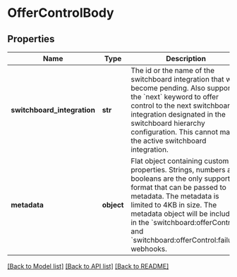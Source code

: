 # OfferControlBody

## Properties
Name | Type | Description | Notes
------------ | ------------- | ------------- | -------------
**switchboard_integration** | **str** | The id or the name of the switchboard integration that will become pending. Also supports the &#x60;next&#x60; keyword to offer control to the next switchboard integration designated in the switchboard hierarchy configuration. This cannot match the active switchboard integration. | 
**metadata** | **object** | Flat object containing custom properties. Strings, numbers and booleans are the only supported format that can be passed to metadata. The metadata is limited to 4KB in size. The metadata object will be included in the &#x60;switchboard:offerControl&#x60; and &#x60;switchboard:offerControl:failure&#x60; webhooks. | [optional] 

[[Back to Model list]](../README.md#documentation-for-models) [[Back to API list]](../README.md#documentation-for-api-endpoints) [[Back to README]](../README.md)



